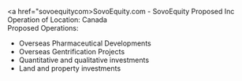 <a href="sovoequitycom>SovoEquity.com</a> - SovoEquity Proposed Inc <br />
Operation of Location: Canada <br />
Proposed Operations: <br />
 - Overseas Pharmaceutical Developments
 - Overseas Gentrification Projects
 - Quantitative and qualitative investments
 - Land and property investments
